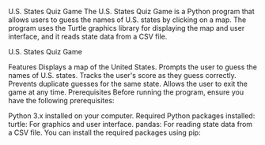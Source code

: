 U.S. States Quiz Game
The U.S. States Quiz Game is a Python program that allows users to guess the names of U.S. states by clicking on a map. The program uses the Turtle graphics library for displaying the map and user interface, and it reads state data from a CSV file.

U.S. States Quiz Game

Features
Displays a map of the United States.
Prompts the user to guess the names of U.S. states.
Tracks the user's score as they guess correctly.
Prevents duplicate guesses for the same state.
Allows the user to exit the game at any time.
Prerequisites
Before running the program, ensure you have the following prerequisites:

Python 3.x installed on your computer.
Required Python packages installed:
turtle: For graphics and user interface.
pandas: For reading state data from a CSV file.
You can install the required packages using pip:
